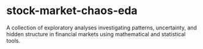 # stock-market-chaos-eda
A collection of exploratory analyses investigating patterns, uncertainty, and hidden structure in financial markets using mathematical and statistical tools.
